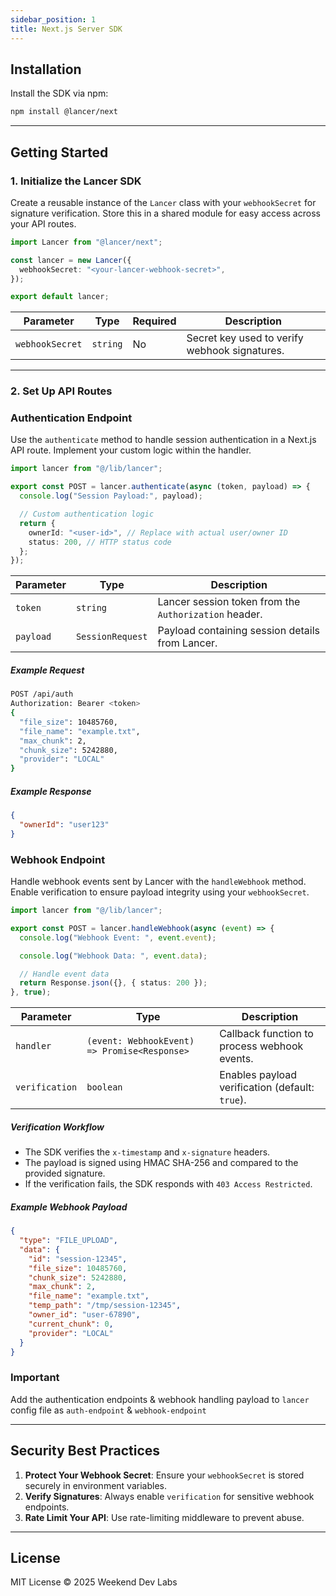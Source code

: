 ```yaml
---
sidebar_position: 1
title: Next.js Server SDK
---
```


## **Installation**

Install the SDK via npm:

```bash
npm install @lancer/next
```

---

## **Getting Started**

### **1. Initialize the Lancer SDK**

Create a reusable instance of the `Lancer` class with your `webhookSecret` for signature verification. Store this in a shared module for easy access across your API routes.

```typescript
import Lancer from "@lancer/next";

const lancer = new Lancer({
  webhookSecret: "<your-lancer-webhook-secret>",
});

export default lancer;
```

| Parameter       | Type     | Required | Description                                     |
|-----------------|----------|----------|-------------------------------------------------|
| `webhookSecret` | `string` | No       | Secret key used to verify webhook signatures.  |

---

### **2. Set Up API Routes**

### **Authentication Endpoint**

Use the `authenticate` method to handle session authentication in a Next.js API route. Implement your custom logic within the handler.

```typescript
import lancer from "@/lib/lancer";

export const POST = lancer.authenticate(async (token, payload) => {
  console.log("Session Payload:", payload);

  // Custom authentication logic
  return {
    ownerId: "<user-id>", // Replace with actual user/owner ID
    status: 200, // HTTP status code
  };
});
```

| Parameter    | Type                     | Description                                    |
|--------------|--------------------------|------------------------------------------------|
| `token`      | `string`                 | Lancer session token from the `Authorization` header. |
| `payload`    | `SessionRequest`         | Payload containing session details from Lancer. |

##### Example Request
```bash
POST /api/auth
Authorization: Bearer <token>
{
  "file_size": 10485760,     
  "file_name": "example.txt",
  "max_chunk": 2,            
  "chunk_size": 5242880,     
  "provider": "LOCAL"    
}
```

##### Example Response
```json
{
  "ownerId": "user123"
}
```

### **Webhook Endpoint**

Handle webhook events sent by Lancer with the `handleWebhook` method. Enable verification to ensure payload integrity using your `webhookSecret`.

```typescript
import lancer from "@/lib/lancer";

export const POST = lancer.handleWebhook(async (event) => {
  console.log("Webhook Event: ", event.event);

  console.log("Webhook Data: ", event.data);

  // Handle event data
  return Response.json({}, { status: 200 });
}, true);
```

| Parameter       | Type                                              | Description                                                   |
|-----------------|---------------------------------------------------|---------------------------------------------------------------|
| `handler`       | `(event: WebhookEvent) => Promise<Response>`       | Callback function to process webhook events.                 |
| `verification`  | `boolean`                                         | Enables payload verification (default: `true`).              |

##### Verification Workflow
- The SDK verifies the `x-timestamp` and `x-signature` headers.
- The payload is signed using HMAC SHA-256 and compared to the provided signature.
- If the verification fails, the SDK responds with `403 Access Restricted`.


##### Example Webhook Payload
```json
{
  "type": "FILE_UPLOAD",
  "data": {
    "id": "session-12345",
    "file_size": 10485760,
    "chunk_size": 5242880,
    "max_chunk": 2,
    "file_name": "example.txt",
    "temp_path": "/tmp/session-12345",
    "owner_id": "user-67890",
    "current_chunk": 0,
    "provider": "LOCAL"
  }
}
```
### Important 

Add the authentication endpoints & webhook handling payload to `lancer` config file as `auth-endpoint` & `webhook-endpoint`

---

## **Security Best Practices**

1. **Protect Your Webhook Secret**: Ensure your `webhookSecret` is stored securely in environment variables.
2. **Verify Signatures**: Always enable `verification` for sensitive webhook endpoints.
3. **Rate Limit Your API**: Use rate-limiting middleware to prevent abuse.

---

## **License**

MIT License © 2025 Weekend Dev Labs